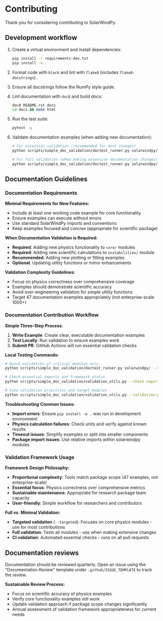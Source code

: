 # Contributing

Thank you for considering contributing to SolarWindPy.

## Development workflow

1. Create a virtual environment and install dependencies:

   ```bash
   pip install -r requirements-dev.txt
   pip install -e .
   ```

2. Format code with `black` and lint with `flake8` (includes `flake8-docstrings`).
3. Ensure all docstrings follow the NumPy style guide.
4. Lint documentation with `doc8` and build docs:

   ```bash
   doc8 README.rst docs
   cd docs && make html
   ```

5. Run the test suite:

   ```bash
   pytest -q
   ```

6. Validate documentation examples (when adding new documentation):

   ```bash
   # For essential validation (recommended for most changes)
   python scripts/simple_doc_validation/doctest_runner.py solarwindpy/ --targeted --verbose
   
   # For full validation (when making extensive documentation changes)
   python scripts/simple_doc_validation/doctest_runner.py solarwindpy/ --verbose
   ```

## Documentation Guidelines

### Documentation Requirements

**Minimal Requirements for New Features:**
- Include at least one working code example for core functionality
- Ensure examples can execute without errors
- Use standard SolarWindPy imports and conventions
- Keep examples focused and concise (appropriate for scientific package)

**When Documentation Validation is Required:**
- **Required**: Adding new physics functionality to `core/` modules
- **Required**: Adding new scientific calculations to `instabilities/` module  
- **Recommended**: Adding new plotting or fitting examples
- **Optional**: Updating utility functions or minor enhancements

**Validation Complexity Guidelines:**
- Focus on physics correctness over comprehensive coverage
- Examples should demonstrate scientific accuracy
- Avoid over-engineering validation for simple utility functions
- Target 47 documentation examples appropriately (not enterprise-scale 1000+)

### Documentation Contribution Workflow

**Simple Three-Step Process:**
1. **Write Example**: Create clear, executable documentation examples
2. **Test Locally**: Run validation to ensure examples work
3. **Submit PR**: GitHub Actions will run essential validation checks

**Local Testing Commands:**
```bash
# Quick validation of critical modules only
python scripts/simple_doc_validation/doctest_runner.py solarwindpy/ --targeted

# Check essential imports and framework status
python scripts/simple_doc_validation/validation_utils.py --check-imports --framework-status

# View validation priorities and target modules
python scripts/simple_doc_validation/validation_utils.py --validation-priorities --targeted-modules
```

**Troubleshooting Common Issues:**
- **Import errors**: Ensure `pip install -e .` was run in development environment
- **Physics calculation failures**: Check units and verify against known results
- **Timeout issues**: Simplify examples or split into smaller components
- **Package import issues**: Use relative imports within solarwindpy modules

### Validation Framework Usage

**Framework Design Philosophy:**
- **Proportional complexity**: Tools match package scope (47 examples, not enterprise-scale)
- **Essential focus**: Physics correctness over comprehensive metrics
- **Sustainable maintenance**: Appropriate for research package team capacity
- **User-friendly**: Simple workflow for researchers and contributors

**Full vs. Minimal Validation:**
- **Targeted validation** (`--targeted`): Focuses on core physics modules - use for most contributions
- **Full validation**: Tests all modules - use when making extensive changes
- **CI validation**: Automated essential checks - runs on all pull requests

## Documentation reviews

Documentation should be reviewed quarterly. Open an issue using the
"Documentation Review" template under `.github/ISSUE_TEMPLATE` to track the
review. 

**Sustainable Review Process:**
- Focus on scientific accuracy of physics examples
- Verify core functionality examples still work
- Update validation approach if package scope changes significantly
- Annual assessment of validation framework appropriateness for current needs
